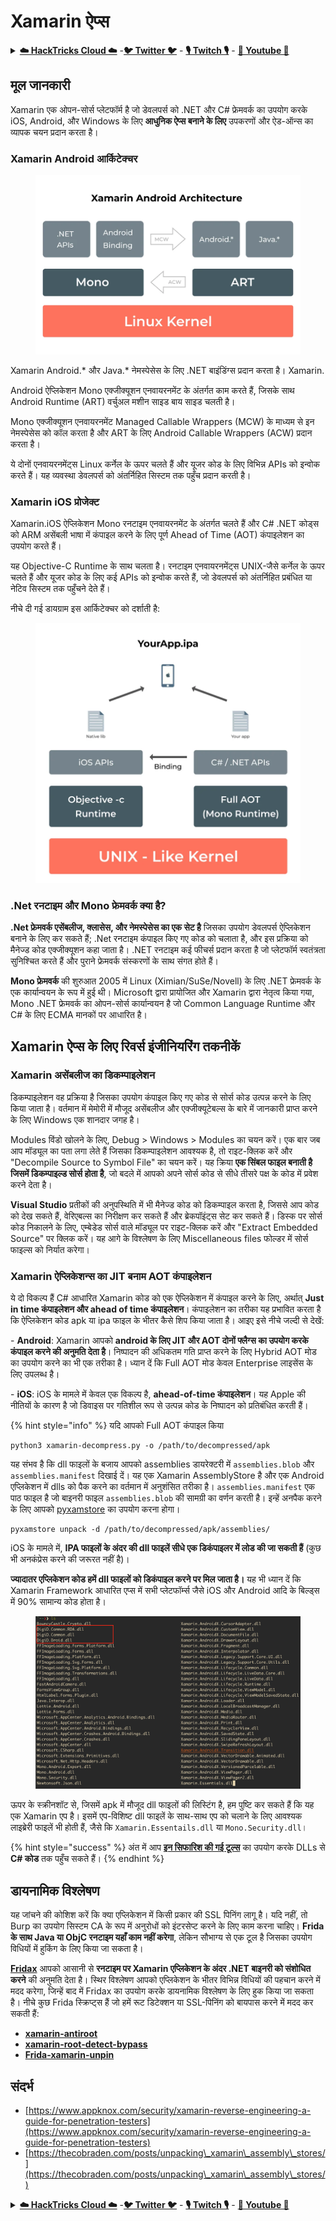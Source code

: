 # Xamarin ऐप्स

<details>

<summary><a href="https://cloud.hacktricks.xyz/pentesting-cloud/pentesting-cloud-methodology"><strong>☁️ HackTricks Cloud ☁️</strong></a> -<a href="https://twitter.com/hacktricks_live"><strong>🐦 Twitter 🐦</strong></a> - <a href="https://www.twitch.tv/hacktricks_live/schedule"><strong>🎙️ Twitch 🎙️</strong></a> - <a href="https://www.youtube.com/@hacktricks_LIVE"><strong>🎥 Youtube 🎥</strong></a></summary>

* क्या आप **साइबरसिक्योरिटी कंपनी** में काम करते हैं? क्या आप चाहते हैं कि आपकी **कंपनी का विज्ञापन HackTricks में दिखाई दे**? या क्या आप **PEASS के नवीनतम संस्करण तक पहुँच चाहते हैं या HackTricks को PDF में डाउनलोड करना चाहते हैं**? [**सब्सक्रिप्शन प्लान्स**](https://github.com/sponsors/carlospolop) देखें!
* [**The PEASS Family**](https://opensea.io/collection/the-peass-family) की खोज करें, हमारा विशेष [**NFTs**](https://opensea.io/collection/the-peass-family) संग्रह
* [**आधिकारिक PEASS & HackTricks स्वैग**](https://peass.creator-spring.com) प्राप्त करें
* [**💬**](https://emojipedia.org/speech-balloon/) [**Discord समूह में शामिल हों**](https://discord.gg/hRep4RUj7f) या [**telegram समूह**](https://t.me/peass) या **Twitter पर** मुझे **फॉलो** करें [**🐦**](https://github.com/carlospolop/hacktricks/tree/7af18b62b3bdc423e11444677a6a73d4043511e9/\[https:/emojipedia.org/bird/README.md)[**@carlospolopm**](https://twitter.com/hacktricks\_live)**.**
* **अपनी हैकिंग ट्रिक्स साझा करें, hacktricks repo में PRs सबमिट करके** [**hacktricks repo**](https://github.com/carlospolop/hacktricks) **और** [**hacktricks-cloud repo**](https://github.com/carlospolop/hacktricks-cloud).

</details>

## **मूल जानकारी**

Xamarin एक ओपन-सोर्स प्लेटफॉर्म है जो डेवलपर्स को .NET और C# फ्रेमवर्क का उपयोग करके iOS, Android, और Windows के लिए **आधुनिक ऐप्स बनाने के लिए** उपकरणों और ऐड-ऑन्स का व्यापक चयन प्रदान करता है।

### Xamarin Android आर्किटेक्चर

<figure><img src="../.gitbook/assets/image (3) (1) (1) (1) (1) (1).png" alt=""><figcaption></figcaption></figure>

Xamarin Android.\* और Java.\* नेमस्पेसेस के लिए .NET बाइंडिंग्स प्रदान करता है। Xamarin.

Android ऐप्लिकेशन Mono एक्जीक्यूशन एनवायरनमेंट के अंतर्गत काम करते हैं, जिसके साथ Android Runtime (ART) वर्चुअल मशीन साइड बाय साइड चलती है।

Mono एक्जीक्यूशन एनवायरनमेंट Managed Callable Wrappers (MCW) के माध्यम से इन नेमस्पेसेस को कॉल करता है और ART के लिए Android Callable Wrappers (ACW) प्रदान करता है।

ये दोनों एनवायरनमेंट्स Linux कर्नेल के ऊपर चलते हैं और यूजर कोड के लिए विभिन्न APIs को इन्वोक करते हैं। यह व्यवस्था डेवलपर्स को अंतर्निहित सिस्टम तक पहुँच प्रदान करती है।

### Xamarin iOS प्रोजेक्ट

Xamarin.iOS ऐप्लिकेशन Mono रनटाइम एनवायरनमेंट के अंतर्गत चलते हैं और C# .NET कोड्स को ARM असेंबली भाषा में कंपाइल करने के लिए पूर्ण Ahead of Time (AOT) कंपाइलेशन का उपयोग करते हैं।

यह Objective-C Runtime के साथ चलता है। रनटाइम एनवायरनमेंट्स UNIX-जैसे कर्नेल के ऊपर चलते हैं और यूजर कोड के लिए कई APIs को इन्वोक करते हैं, जो डेवलपर्स को अंतर्निहित प्रबंधित या नेटिव सिस्टम तक पहुँचने देते हैं।

नीचे दी गई डायग्राम इस आर्किटेक्चर को दर्शाती है:

<figure><img src="../.gitbook/assets/image (1) (1) (1) (1) (1) (1) (1) (1) (1) (1) (1) (1) (1) (1) (1).png" alt=""><figcaption></figcaption></figure>

### .Net रनटाइम और Mono फ्रेमवर्क क्या है?

**.Net फ्रेमवर्क एसेंबलीज, क्लासेस, और नेमस्पेसेस का एक सेट है** जिसका उपयोग डेवलपर्स ऐप्लिकेशन बनाने के लिए कर सकते हैं; .Net रनटाइम कंपाइल किए गए कोड को चलाता है, और इस प्रक्रिया को मैनेज्ड कोड एक्जीक्यूशन कहा जाता है। .NET रनटाइम कई फीचर्स प्रदान करता है जो प्लेटफॉर्म स्वतंत्रता सुनिश्चित करते हैं और पुराने फ्रेमवर्क संस्करणों के साथ संगत होते हैं।

**Mono फ्रेमवर्क** की शुरुआत 2005 में Linux (Ximian/SuSe/Novell) के लिए .NET फ्रेमवर्क के एक कार्यान्वयन के रूप में हुई थी। Microsoft द्वारा प्रायोजित और Xamarin द्वारा नेतृत्व किया गया, Mono .NET फ्रेमवर्क का ओपन-सोर्स कार्यान्वयन है जो Common Language Runtime और C# के लिए ECMA मानकों पर आधारित है।

## Xamarin ऐप्स के लिए रिवर्स इंजीनियरिंग तकनीकें

### Xamarin असेंबलीज का डिकम्पाइलेशन

डिकम्पाइलेशन वह प्रक्रिया है जिसका उपयोग कंपाइल किए गए कोड से सोर्स कोड उत्पन्न करने के लिए किया जाता है। वर्तमान में मेमोरी में मौजूद असेंबलीज और एक्जीक्यूटेबल्स के बारे में जानकारी प्राप्त करने के लिए Windows एक शानदार जगह है।

Modules विंडो खोलने के लिए, Debug > Windows > Modules का चयन करें। एक बार जब आप मॉड्यूल का पता लगा लेते हैं जिसका डिकम्पाइलेशन आवश्यक है, तो राइट-क्लिक करें और "Decompile Source to Symbol File" का चयन करें। यह क्रिया **एक सिंबल फाइल बनाती है जिसमें डिकम्पाइल्ड सोर्स होता है**, जो बदले में आपको अपने सोर्स कोड से सीधे तीसरे पक्ष के कोड में प्रवेश करने देता है।

**Visual Studio** प्रतीकों की अनुपस्थिति में भी मैनेज्ड कोड को डिकम्पाइल करता है, जिससे आप कोड को देख सकते हैं, वेरिएबल्स का निरीक्षण कर सकते हैं और ब्रेकपॉइंट्स सेट कर सकते हैं। डिस्क पर सोर्स कोड निकालने के लिए, एम्बेडेड सोर्स वाले मॉड्यूल पर राइट-क्लिक करें और "Extract Embedded Source" पर क्लिक करें। यह आगे के विश्लेषण के लिए Miscellaneous files फोल्डर में सोर्स फाइल्स को निर्यात करेगा।

### Xamarin ऐप्लिकेशन्स का JIT बनाम AOT कंपाइलेशन

ये दो विकल्प हैं C# आधारित Xamarin कोड को एक ऐप्लिकेशन में कंपाइल करने के लिए, अर्थात् **Just in time कंपाइलेशन और ahead of time कंपाइलेशन**। कंपाइलेशन का तरीका यह प्रभावित करता है कि ऐप्लिकेशन कोड apk या ipa फाइल के भीतर कैसे शिप किया जाता है। आइए इसे नीचे जल्दी से देखें:

\- **Android**: Xamarin आपको **android के लिए JIT और AOT दोनों फ्लैग्स का उपयोग करके कंपाइल करने की अनुमति देता है**। निष्पादन की अधिकतम गति प्राप्त करने के लिए Hybrid AOT मोड का उपयोग करने का भी एक तरीका है। ध्यान दें कि Full AOT मोड केवल Enterprise लाइसेंस के लिए उपलब्ध है।

\- **iOS**: iOS के मामले में केवल एक विकल्प है, **ahead-of-time कंपाइलेशन**। यह Apple की नीतियों के कारण है जो डिवाइस पर गतिशील रूप से उत्पन्न कोड के निष्पादन को प्रतिबंधित करती हैं।

{% hint style="info" %}
यदि आपको Full AOT कंपाइल किया
```
python3 xamarin-decompress.py -o /path/to/decompressed/apk
```
यह संभव है कि dll फाइलों के बजाय आपको assemblies डायरेक्टरी में `assemblies.blob` और `assemblies.manifest` दिखाई दें। यह एक Xamarin AssemblyStore है और एक Android एप्लिकेशन में dlls को पैक करने का वर्तमान में अनुशंसित तरीका है। `assemblies.manifest` एक पाठ फाइल है जो बाइनरी फाइल `assemblies.blob` की सामग्री का वर्णन करती है। इन्हें अनपैक करने के लिए आपको [pyxamstore](https://github.com/jakev/pyxamstore) का उपयोग करना होगा।
```
pyxamstore unpack -d /path/to/decompressed/apk/assemblies/
```
iOS के मामले में, **IPA फाइलों के अंदर की dll फाइलें सीधे एक डिकंपाइलर में लोड की जा सकती हैं** (कुछ भी अनकंप्रेस करने की जरूरत नहीं है)।

**ज्यादातर एप्लिकेशन कोड हमें dll फाइलों को डिकंपाइल करने पर मिल जाता है।** यह भी ध्यान दें कि Xamarin Framework आधारित एप्स में सभी प्लेटफॉर्म्स जैसे iOS और Android आदि के बिल्ड्स में 90% सामान्य कोड होता है।

<figure><img src="../.gitbook/assets/image (3) (1) (1) (1) (1) (1) (1).png" alt=""><figcaption></figcaption></figure>

ऊपर के स्क्रीनशॉट से, जिसमें apk में मौजूद dll फाइलों की लिस्टिंग है, हम पुष्टि कर सकते हैं कि यह एक Xamarin एप है। इसमें एप-विशिष्ट dll फाइलें के साथ-साथ एप को चलाने के लिए आवश्यक लाइब्रेरी फाइलें भी होती हैं, जैसे कि `Xamarin.Essentails.dll` या `Mono.Security.dll`।

{% hint style="success" %}
अंत में आप [**इन सिफारिश की गई टूल्स**](../reversing/reversing-tools-basic-methods/#net-decompiler) का उपयोग करके DLLs से **C# कोड** तक पहुँच सकते हैं।
{% endhint %}

## डायनामिक विश्लेषण

यह जांचने की कोशिश करें कि क्या एप्लिकेशन में किसी प्रकार की SSL पिनिंग लागू है। यदि नहीं, तो Burp का उपयोग सिस्टम CA के रूप में अनुरोधों को इंटरसेप्ट करने के लिए काम करना चाहिए। **Frida के साथ Java या ObjC रनटाइम यहाँ काम नहीं करेगा**, लेकिन सौभाग्य से एक टूल है जिसका उपयोग विधियों में हुकिंग के लिए किया जा सकता है।

[**Fridax**](https://github.com/NorthwaveSecurity/fridax) आपको आसानी से **रनटाइम पर Xamarin एप्लिकेशन के अंदर .NET बाइनरी को संशोधित करने** की अनुमति देता है। स्थिर विश्लेषण आपको एप्लिकेशन के भीतर विभिन्न विधियों की पहचान करने में मदद करेगा, जिन्हें बाद में Fridax का उपयोग करके डायनामिक विश्लेषण के लिए हुक किया जा सकता है। नीचे कुछ Frida स्क्रिप्ट्स हैं जो हमें रूट डिटेक्शन या SSL-पिनिंग को बायपास करने में मदद कर सकती हैं:

* [**xamarin-antiroot**](https://codeshare.frida.re/@Gand3lf/xamarin-antiroot/)
* [**xamarin-root-detect-bypass**](https://codeshare.frida.re/@nuschpl/xamarin-root-detect-bypass/)
* [**Frida-xamarin-unpin**](https://github.com/GoSecure/frida-xamarin-unpin)

## संदर्भ

* [https://www.appknox.com/security/xamarin-reverse-engineering-a-guide-for-penetration-testers](https://www.appknox.com/security/xamarin-reverse-engineering-a-guide-for-penetration-testers)
* [https://thecobraden.com/posts/unpacking\_xamarin\_assembly\_stores/](https://thecobraden.com/posts/unpacking\_xamarin\_assembly\_stores/)

<details>

<summary><a href="https://cloud.hacktricks.xyz/pentesting-cloud/pentesting-cloud-methodology"><strong>☁️ HackTricks Cloud ☁️</strong></a> -<a href="https://twitter.com/hacktricks_live"><strong>🐦 Twitter 🐦</strong></a> - <a href="https://www.twitch.tv/hacktricks_live/schedule"><strong>🎙️ Twitch 🎙️</strong></a> - <a href="https://www.youtube.com/@hacktricks_LIVE"><strong>🎥 Youtube 🎥</strong></a></summary>

* क्या आप **साइबरसिक्योरिटी कंपनी** में काम करते हैं? क्या आप अपनी **कंपनी का विज्ञापन HackTricks में देखना चाहते हैं**? या क्या आप **PEASS के नवीनतम संस्करण तक पहुँच चाहते हैं या HackTricks को PDF में डाउनलोड करना चाहते हैं**? [**सब्सक्रिप्शन प्लान्स**](https://github.com/sponsors/carlospolop) देखें!
* [**The PEASS Family**](https://opensea.io/collection/the-peass-family) की खोज करें, हमारा एक्सक्लूसिव [**NFTs**](https://opensea.io/collection/the-peass-family) का संग्रह।
* [**आधिकारिक PEASS & HackTricks स्वैग**](https://peass.creator-spring.com) प्राप्त करें।
* [**💬**](https://emojipedia.org/speech-balloon/) [**Discord group**](https://discord.gg/hRep4RUj7f) में **शामिल हों** या [**telegram group**](https://t.me/peass) में या **Twitter** पर मुझे **फॉलो** करें [**🐦**](https://github.com/carlospolop/hacktricks/tree/7af18b62b3bdc423e11444677a6a73d4043511e9/\[https:/emojipedia.org/bird/README.md)[**@carlospolopm**](https://twitter.com/hacktricks\_live)**.**
* **अपनी हैकिंग ट्रिक्स साझा करें, hacktricks repo** और **hacktricks-cloud repo** में PRs सबमिट करके।

</details>
